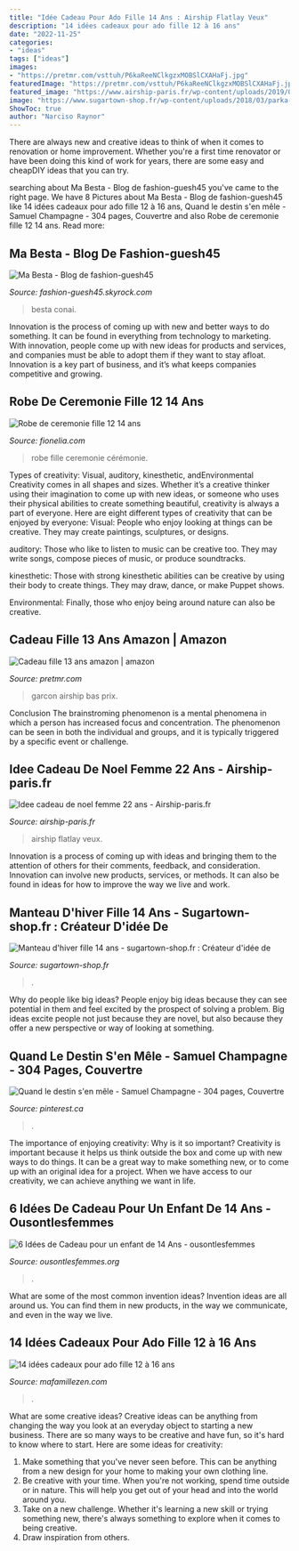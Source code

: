 ```yaml
---
title: "Idée Cadeau Pour Ado Fille 14 Ans : Airship Flatlay Veux"
description: "14 idées cadeaux pour ado fille 12 à 16 ans"
date: "2022-11-25"
categories:
- "ideas"
tags: ["ideas"]
images:
- "https://pretmr.com/vsttuh/P6kaReeNClkgzxMOBSlCXAHaFj.jpg"
featuredImage: "https://pretmr.com/vsttuh/P6kaReeNClkgzxMOBSlCXAHaFj.jpg"
featured_image: "https://www.airship-paris.fr/wp-content/uploads/2019/09/cadeau-femme-noel-20151-1.jpg"
image: "https://www.sugartown-shop.fr/wp-content/uploads/2018/03/parka-a-capuche-reversible-kaki-fille-adolescente-vn848_2_lpr1.jpg"
ShowToc: true
author: "Narciso Raynor"
---
```



There are always new and creative ideas to think of when it comes to renovation or home improvement. Whether you're a first time renovator or have been doing this kind of work for years, there are some easy and cheapDIY ideas that you can try.

	

		
searching about Ma Besta - Blog de fashion-guesh45 you've came to the right page. We have 8 Pictures about Ma Besta - Blog de fashion-guesh45 like 14 idées cadeaux pour ado fille 12 à 16 ans, Quand le destin s&#039;en mêle - Samuel Champagne - 304 pages, Couvertre and also Robe de ceremonie fille 12 14 ans. Read more:
		
    
## Ma Besta - Blog De Fashion-guesh45

<img loading=lazy src="https://i.skyrock.net/0533/53760533/pics/2779560978_1.jpg" onerror="this.onerror=null;this.src='https://tse2.mm.bing.net/th?id=OIP.RKDlfB_-wRB-g9uHVDkeHQHaJ5&amp;pid=15.1';" alt="Ma Besta - Blog de fashion-guesh45">

_Source: fashion-guesh45.skyrock.com_

>besta conai. 

	

Innovation is the process of coming up with new and better ways to do something. It can be found in everything from technology to marketing. With innovation, people come up with new ideas for products and services, and companies must be able to adopt them if they want to stay afloat. Innovation is a key part of business, and it’s what keeps companies competitive and growing.

    
## Robe De Ceremonie Fille 12 14 Ans

<img loading=lazy src="https://fionelia.com/images5/0518/robe-de-ceremonie-fille-12-14-ans/robe-de-ceremonie-fille-12-14-ans-52_11.jpg" onerror="this.onerror=null;this.src='https://tse2.mm.bing.net/th?id=OIP.gBl8BkeXVYyq3YIgsqFw-AAAAA&amp;pid=15.1';" alt="Robe de ceremonie fille 12 14 ans">

_Source: fionelia.com_

>robe fille ceremonie cérémonie. 

	

Types of creativity: Visual, auditory, kinesthetic, andEnvironmental
Creativity comes in all shapes and sizes. Whether it’s a creative thinker using their imagination to come up with new ideas, or someone who uses their physical abilities to create something beautiful, creativity is always a part of everyone. Here are eight different types of creativity that can be enjoyed by everyone: 
Visual: People who enjoy looking at things can be creative. They may create paintings, sculptures, or designs.

 auditory: Those who like to listen to music can be creative too. They may write songs, compose pieces of music, or produce soundtracks.

kinesthetic: Those with strong kinesthetic abilities can be creative by using their body to create things. They may draw, dance, or make Puppet shows.

Environmental: Finally, those who enjoy being around nature can also be creative.

    
## Cadeau Fille 13 Ans Amazon | Amazon

<img loading=lazy src="https://pretmr.com/vsttuh/P6kaReeNClkgzxMOBSlCXAHaFj.jpg" onerror="this.onerror=null;this.src='https://tse4.mm.bing.net/th?id=OIP.UgtWxZydos1bo6yGAoTm2AAAAA&amp;pid=15.1';" alt="Cadeau fille 13 ans amazon | amazon">

_Source: pretmr.com_

>garcon airship bas prix. 

	

Conclusion
The brainstroming phenomenon is a mental phenomena in which a person has increased focus and concentration. The phenomenon can be seen in both the individual and groups, and it is typically triggered by a specific event or challenge.

    
## Idee Cadeau De Noel Femme 22 Ans - Airship-paris.fr

<img loading=lazy src="https://www.airship-paris.fr/wp-content/uploads/2019/09/cadeau-femme-noel-20151-1.jpg" onerror="this.onerror=null;this.src='https://tse2.mm.bing.net/th?id=OIP.Zhz0rAPqZz42dNctYslUJAAAAA&amp;pid=15.1';" alt="Idee cadeau de noel femme 22 ans - Airship-paris.fr">

_Source: airship-paris.fr_

>airship flatlay veux. 

	

Innovation is a process of coming up with ideas and bringing them to the attention of others for their comments, feedback, and consideration. Innovation can involve new products, services, or methods. It can also be found in ideas for how to improve the way we live and work.

    
## Manteau D&#039;hiver Fille 14 Ans - Sugartown-shop.fr : Créateur D&#039;idée De

<img loading=lazy src="https://www.sugartown-shop.fr/wp-content/uploads/2018/03/parka-a-capuche-reversible-kaki-fille-adolescente-vn848_2_lpr1.jpg" onerror="this.onerror=null;this.src='https://tse1.mm.bing.net/th?id=OIP.54XDk28CbfV-IIQg4h3NNQAAAA&amp;pid=15.1';" alt="Manteau d&#039;hiver fille 14 ans - sugartown-shop.fr : Créateur d&#039;idée de">

_Source: sugartown-shop.fr_

>. 

	

Why do people like big ideas?
People enjoy big ideas because they can see potential in them and feel excited by the prospect of solving a problem. Big ideas excite people not just because they are novel, but also because they offer a new perspective or way of looking at something.

    
## Quand Le Destin S&#039;en Mêle - Samuel Champagne - 304 Pages, Couvertre

<img loading=lazy src="https://i.pinimg.com/736x/ee/60/dc/ee60dcfb39cb2bbb15325acfffe24fd0--populaire-champagne.jpg" onerror="this.onerror=null;this.src='https://tse2.mm.bing.net/th?id=OIP.VW-vV6D-sZAd84F4jGLSvgHaLM&amp;pid=15.1';" alt="Quand le destin s&#039;en mêle - Samuel Champagne - 304 pages, Couvertre">

_Source: pinterest.ca_

>. 

	

The importance of enjoying creativity: Why is it so important?
Creativity is important because it helps us think outside the box and come up with new ways to do things. It can be a great way to make something new, or to come up with an original idea for a project. When we have access to our creativity, we can achieve anything we want in life.

    
## 6 Idées De Cadeau Pour Un Enfant De 14 Ans - Ousontlesfemmes

<img loading=lazy src="https://www.ousontlesfemmes.org/wp-content/uploads/2019/09/cadeau-enfant-14-ans-780x500.jpg" onerror="this.onerror=null;this.src='https://tse1.mm.bing.net/th?id=OIP.goO9AmJqlctWhSr7AU4FMwHaEv&amp;pid=15.1';" alt="6 Idées de Cadeau pour un enfant de 14 Ans - ousontlesfemmes">

_Source: ousontlesfemmes.org_

>. 

	

What are some of the most common invention ideas?
Invention ideas are all around us. You can find them in new products, in the way we communicate, and even in the way we live.

    
## 14 Idées Cadeaux Pour Ado Fille 12 à 16 Ans

<img loading=lazy src="https://www.mafamillezen.com/w2018/wp-content/uploads/2015/11/20150916_113341.jpg" onerror="this.onerror=null;this.src='https://tse3.mm.bing.net/th?id=OIP.2sb6pG51jGyQQYeDbRaTJAHaEd&amp;pid=15.1';" alt="14 idées cadeaux pour ado fille 12 à 16 ans">

_Source: mafamillezen.com_

>. 

	

What are some creative ideas?
Creative ideas can be anything from changing the way you look at an everyday object to starting a new business. There are so many ways to be creative and have fun, so it's hard to know where to start. Here are some ideas for creativity: 
1. Make something that you've never seen before. This can be anything from a new design for your home to making your own clothing line. 
2. Be creative with your time. When you're not working, spend time outside or in nature. This will help you get out of your head and into the world around you. 
3. Take on a new challenge. Whether it's learning a new skill or trying something new, there's always something to explore when it comes to being creative. 
4. Draw inspiration from others.

